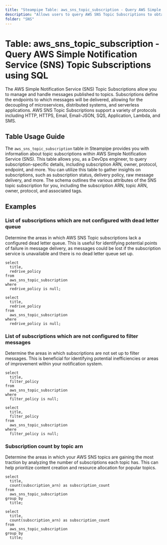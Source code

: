 ```yaml
---
title: "Steampipe Table: aws_sns_topic_subscription - Query AWS Simple Notification Service (SNS) Topic Subscriptions using SQL"
description: "Allows users to query AWS SNS Topic Subscriptions to obtain detailed information about each subscription, including subscription ARN, owner, protocol, endpoint, and more."
folder: "SNS"
---
```


# Table: aws_sns_topic_subscription - Query AWS Simple Notification Service (SNS) Topic Subscriptions using SQL

The AWS Simple Notification Service (SNS) Topic Subscriptions allow you to manage and handle messages published to topics. Subscriptions define the endpoints to which messages will be delivered, allowing for the decoupling of microservices, distributed systems, and serverless applications. AWS SNS Topic Subscriptions support a variety of protocols including HTTP, HTTPS, Email, Email-JSON, SQS, Application, Lambda, and SMS.

## Table Usage Guide

The `aws_sns_topic_subscription` table in Steampipe provides you with information about topic subscriptions within AWS Simple Notification Service (SNS). This table allows you, as a DevOps engineer, to query subscription-specific details, including subscription ARN, owner, protocol, endpoint, and more. You can utilize this table to gather insights on subscriptions, such as subscription status, delivery policy, raw message delivery, and more. The schema outlines the various attributes of the SNS topic subscription for you, including the subscription ARN, topic ARN, owner, protocol, and associated tags.

## Examples

### List of subscriptions which are not configured with dead letter queue
Determine the areas in which AWS SNS Topic subscriptions lack a configured dead letter queue. This is useful for identifying potential points of failure in message delivery, as messages could be lost if the subscription service is unavailable and there is no dead letter queue set up.

```sql+postgres
select
  title,
  redrive_policy
from
  aws_sns_topic_subscription
where
  redrive_policy is null;
```

```sql+sqlite
select
  title,
  redrive_policy
from
  aws_sns_topic_subscription
where
  redrive_policy is null;
```

### List of subscriptions which are not configured to filter messages
Determine the areas in which subscriptions are not set up to filter messages. This is beneficial for identifying potential inefficiencies or areas of improvement within your notification system.

```sql+postgres
select
  title,
  filter_policy
from
  aws_sns_topic_subscription
where
  filter_policy is null;
```

```sql+sqlite
select
  title,
  filter_policy
from
  aws_sns_topic_subscription
where
  filter_policy is null;
```

### Subscription count by topic arn
Determine the areas in which your AWS SNS topics are gaining the most traction by analyzing the number of subscriptions each topic has. This can help prioritize content creation and resource allocation for popular topics.

```sql+postgres
select
  title,
  count(subscription_arn) as subscription_count
from
  aws_sns_topic_subscription
group by
  title;
```

```sql+sqlite
select
  title,
  count(subscription_arn) as subscription_count
from
  aws_sns_topic_subscription
group by
  title;
```